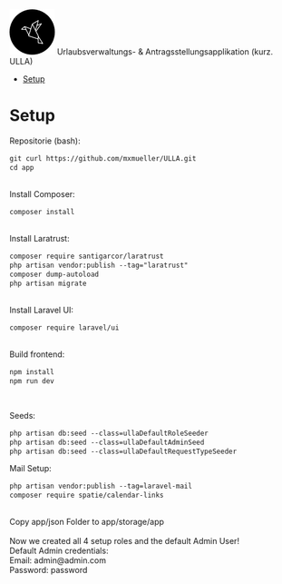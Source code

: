<img  width="80" src="https://github.com/mxmueller/ULLA/blob/main/app/public/brand/logo_round_black.png">
Urlaubsverwaltungs- &amp; Antragsstellungsapplikation (kurz. ULLA)


- [Setup](#Setup)



# Setup
Repositorie (bash):
```
git curl https://github.com/mxmueller/ULLA.git
cd app
```

<br>
Install Composer:

```
composer install
```

<br>
Install Laratrust:

```
composer require santigarcor/laratrust
php artisan vendor:publish --tag="laratrust"
composer dump-autoload
php artisan migrate
```

<br>
Install Laravel UI:

```
composer require laravel/ui
```
<br>
Build frontend:

```
npm install
npm run dev
```

<br>

Seeds:

```
php artisan db:seed --class=ullaDefaultRoleSeeder
php artisan db:seed --class=ullaDefaultAdminSeed
php artisan db:seed --class=ullaDefaultRequestTypeSeeder
```

Mail Setup:
```
php artisan vendor:publish --tag=laravel-mail
composer require spatie/calendar-links
```

<br>
Copy app/json Folder to app/storage/app
<br>

<br>
Now we created all 4 setup roles and the default Admin User! <br>
Default Admin credentials:<br>
Email: admin@admin.com <br>
Password: password <br>
<br>
<br>
